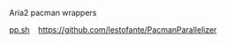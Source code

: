 Aria2 pacman wrappers

[pp.sh](https://github.com/Ven0m0/Linux-OS/blob/main/Cachyos/Aria2/pp.sh) &nbsp;&nbsp; https://github.com/lestofante/PacmanParallelizer
